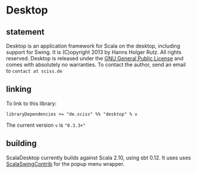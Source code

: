 # Desktop

## statement

Desktop is an application framework for Scala on the desktop, including support for Swing. It is (C)opyright 2013 by Hanns Holger Rutz. All rights reserved. Desktop is released under the [GNU General Public License](https://raw.github.com/Sciss/Desktop/master/LICENSE) and comes with absolutely no warranties. To contact the author, send an email to `contact at sciss.de`

## linking

To link to this library:

    libraryDependencies += "de.sciss" %% "desktop" % v

The current version `v` is `"0.3.3+"`

## building

ScalaDesktop currently builds against Scala 2.10, using sbt 0.12. It uses uses [ScalaSwingContrib](https://github.com/benhutchison/ScalaSwingContrib) for the popup menu wrapper.

